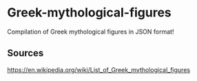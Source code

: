 # Greek-mythological-figures

Compilation of Greek mythological figures in JSON format!

## Sources

https://en.wikipedia.org/wiki/List_of_Greek_mythological_figures
